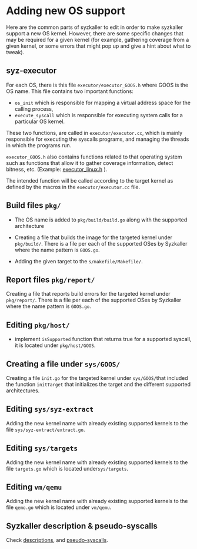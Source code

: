 # Adding new OS support

Here are the common parts of syzkaller to edit in order to make syzkaller support a new OS kernel. However, there are some specific changes that may be required for a given kernel (for example, gathering coverage from a given kernel, or some errors that might pop up and give a hint about what to tweak).

## syz-executor

For each OS, there is this file `executor/executor_GOOS.h` where GOOS is the OS name. This file contains two important functions:
- `os_init` which is responsible for mapping a virtual address space for the calling process,
- `execute_syscall` which is responsible for executing system calls for a particular OS kernel. 

These two functions, are called in `executor/executor.cc`, which is mainly responsible for executing the syscalls programs, and managing the threads in which the programs run.

`executor_GOOS.h` also contains functions related to that operating system such as functions that allow it to gather coverage information, detect bitness, etc. (Example: [executor_linux.h](/executor/executor_linux.h) ).

The intended function will be called according to the target kernel as defined by the macros in the `executor/executor.cc` file.

## Build files `pkg/`

- The OS name is added to `pkg/build/build.go` along with the supported architecture
- Creating a file that builds the image for the targeted kernel under `pkg/build/`. There is a file per each of the supported OSes by Syzkaller where the name pattern is `GOOS.go`.

- Adding the given target to the `s/makefile/Makefile/`.

## Report files `pkg/report/`

Creating a file that reports build errors  for the targeted kernel under `pkg/report/`. There is a file per each of the supported OSes by Syzkaller where the name pattern is `GOOS.go`.

## Editing `pkg/host/`

- implement `isSupported` function that returns true for a supported syscall, it is located under `pkg/host/GOOS`.

## Creating a file under `sys/GOOS/`

Creating a file `init.go` for the targeted kernel under `sys/GOOS/`that included the function `initTarget` that initializes the target and the different supported architectures.

## Editing `sys/syz-extract`

Adding the new kernel name with already existing supported kernels to the file `sys/syz-extract/extract.go`.

## Editing `sys/targets`

Adding the new kernel name with already existing supported kernels to the file `targets.go` which is located under`sys/targets`.

## Editing `vm/qemu`

Adding the new kernel name with already existing supported kernels to the file `qemo.go` which is located under `vm/qemu`.

## Syzkaller description & pseudo-syscalls

Check [descriptions](/docs/syscall_descriptions.md), and [pseudo-syscalls](/docs/pseudo_syscalls.md).
